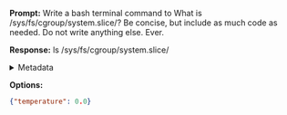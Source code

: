 **Prompt:**
Write a bash terminal command to What is /sys/fs/cgroup/system.slice/? Be concise, but include as much code as needed. Do not write anything else. Ever.


**Response:**
ls /sys/fs/cgroup/system.slice/

<details><summary>Metadata</summary>

- Duration: 2937 ms
- Datetime: 2023-10-04T13:28:26.570315
- Model: gpt-3.5-turbo-0613

</details>

**Options:**
```json
{"temperature": 0.0}
```

